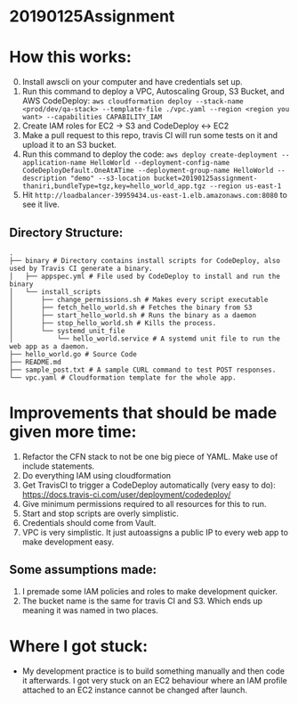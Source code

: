 # 20190125Assignment

# How this works:
0. Install awscli on your computer and have credentials set up.
1. Run this command to deploy a VPC, Autoscaling Group, S3 Bucket, and AWS CodeDeploy:
`aws cloudformation deploy --stack-name <prod/dev/qa-stack> --template-file ./vpc.yaml --region <region you want> --capabilities CAPABILITY_IAM`
2. Create IAM roles for EC2 -> S3 and CodeDeploy <-> EC2
3. Make a pull request to this repo, travis CI will run some tests on it and upload it to an S3 bucket.
4. Run this command to deploy the code: `aws deploy create-deployment --application-name HelloWorld --deployment-config-name CodeDeployDefault.OneAtATime --deployment-group-name HelloWorld --description "demo" --s3-location bucket=20190125assignment-thaniri,bundleType=tgz,key=hello_world_app.tgz --region us-east-1`
5. Hit `http://loadbalancer-39959434.us-east-1.elb.amazonaws.com:8080` to see it live.

## Directory Structure:
```
.
├── binary # Directory contains install scripts for CodeDeploy, also used by Travis CI generate a binary.
│   ├── appspec.yml # File used by CodeDeploy to install and run the binary
│   └── install_scripts
│       ├── change_permissions.sh # Makes every script executable
│       ├── fetch_hello_world.sh # Fetches the binary from S3
│       ├── start_hello_world.sh # Runs the binary as a daemon
│       ├── stop_hello_world.sh # Kills the process.
│       └── systemd_unit_file
│           └── hello_world.service # A systemd unit file to run the web app as a daemon.
├── hello_world.go # Source Code
├── README.md
├── sample_post.txt # A sample CURL command to test POST responses.
└── vpc.yaml # Cloudformation template for the whole app.
```

# Improvements that should be made given more time:
1. Refactor the CFN stack to not be one big piece of YAML. Make use of include statements.
2. Do everything IAM using cloudformation
3. Get TravisCI to trigger a CodeDeploy automatically (very easy to do): https://docs.travis-ci.com/user/deployment/codedeploy/
4. Give minimum permissions required to all resources for this to run.
5. Start and stop scripts are overly simplistic.
6. Credentials should come from Vault.
7. VPC is very simplistic. It just autoassigns a public IP to every web app to make development easy.

## Some assumptions made:

1. I premade some IAM policies and roles to make development quicker.
2. The bucket name is the same for travis CI and S3. Which ends up meaning it was named in two places.

# Where I got stuck:
* My development practice is to build something manually and then code it afterwards. I got very stuck on an EC2 behaviour where an IAM profile attached to an EC2 instance cannot be changed after launch.

